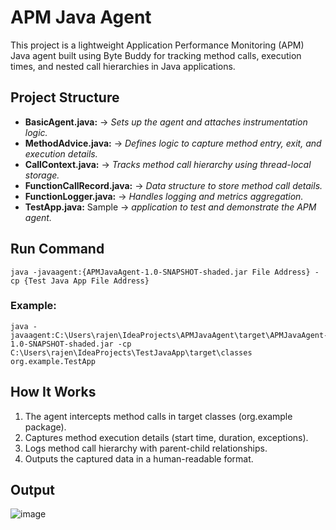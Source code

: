 # APM Java Agent
This project is a lightweight Application Performance Monitoring (APM) Java agent built using Byte Buddy for tracking method calls, execution times, and nested call hierarchies in Java applications.

## Project Structure
- **BasicAgent.java:** ->  *Sets up the agent and attaches instrumentation logic.*
- **MethodAdvice.java:** ->  *Defines logic to capture method entry, exit, and execution details.*
- **CallContext.java:**  -> *Tracks method call hierarchy using thread-local storage.*
- **FunctionCallRecord.java:** ->  *Data structure to store method call details.*
- **FunctionLogger.java:**  -> *Handles logging and metrics aggregation.*
- **TestApp.java:** Sample  -> *application to test and demonstrate the APM agent.*

## Run Command
```
java -javaagent:{APMJavaAgent-1.0-SNAPSHOT-shaded.jar File Address} -cp {Test Java App File Address}
```
### Example:

```
java -javaagent:C:\Users\rajen\IdeaProjects\APMJavaAgent\target\APMJavaAgent-1.0-SNAPSHOT-shaded.jar -cp C:\Users\rajen\IdeaProjects\TestJavaApp\target\classes org.example.TestApp
```

## How It Works
1. The agent intercepts method calls in target classes (org.example package).
2. Captures method execution details (start time, duration, exceptions).
3. Logs method call hierarchy with parent-child relationships.
4. Outputs the captured data in a human-readable format.

## Output
![image](https://github.com/user-attachments/assets/54af5fd5-4e0a-4fa8-a90e-06e1cff3504d)

